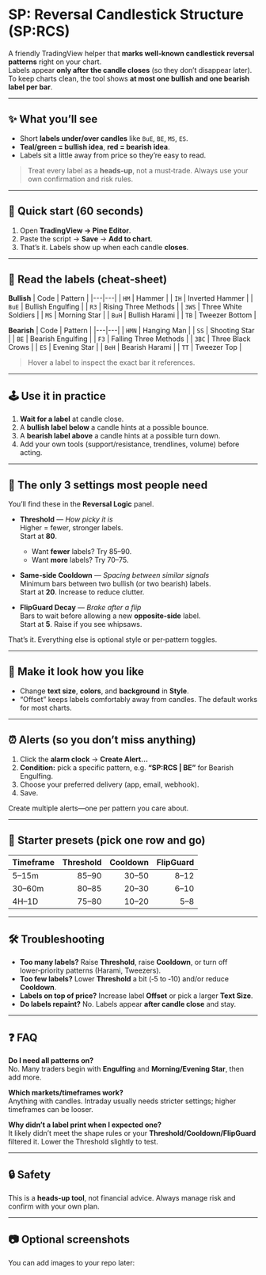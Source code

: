 # SP: Reversal Candlestick Structure (SP:RCS)

A friendly TradingView helper that **marks well‑known candlestick reversal patterns** right on your chart.  
Labels appear **only after the candle closes** (so they don’t disappear later). To keep charts clean, the tool shows **at most one bullish and one bearish label per bar**.

---

## ✨ What you’ll see

- Short **labels under/over candles** like `BuE`, `BE`, `MS`, `ES`.  
- **Teal/green = bullish idea**, **red = bearish idea**.  
- Labels sit a little away from price so they’re easy to read.

> Treat every label as a **heads‑up**, not a must‑trade. Always use your own confirmation and risk rules.

---

## 🚀 Quick start (60 seconds)

1. Open **TradingView → Pine Editor**.  
2. Paste the script → **Save** → **Add to chart**.  
3. That’s it. Labels show up when each candle **closes**.

---

## 🧭 Read the labels (cheat‑sheet)

**Bullish**
| Code | Pattern |
|---|---|
| `HM`  | Hammer |
| `IH`  | Inverted Hammer |
| `BuE` | Bullish Engulfing |
| `R3`  | Rising Three Methods |
| `3WS` | Three White Soldiers |
| `MS`  | Morning Star |
| `BuH` | Bullish Harami |
| `TB`  | Tweezer Bottom |

**Bearish**
| Code | Pattern |
|---|---|
| `HMN` | Hanging Man |
| `SS`  | Shooting Star |
| `BE`  | Bearish Engulfing |
| `F3`  | Falling Three Methods |
| `3BC` | Three Black Crows |
| `ES`  | Evening Star |
| `BeH` | Bearish Harami |
| `TT`  | Tweezer Top |

> Hover a label to inspect the exact bar it references.

---

## 🕹️ Use it in practice

1. **Wait for a label** at candle close.  
2. A **bullish label below** a candle hints at a possible bounce.  
3. A **bearish label above** a candle hints at a possible turn down.  
4. Add your own tools (support/resistance, trendlines, volume) before acting.

---

## 🔧 The only 3 settings most people need

You’ll find these in the **Reversal Logic** panel.

- **Threshold** — *How picky it is*  
  Higher = fewer, stronger labels.  
  Start at **80**.  
  - Want **fewer** labels? Try 85–90.  
  - Want **more** labels? Try 70–75.

- **Same‑side Cooldown** — *Spacing between similar signals*  
  Minimum bars between two bullish (or two bearish) labels.  
  Start at **20**. Increase to reduce clutter.

- **FlipGuard Decay** — *Brake after a flip*  
  Bars to wait before allowing a new **opposite‑side** label.  
  Start at **5**. Raise if you see whipsaws.

That’s it. Everything else is optional style or per‑pattern toggles.

---

## 🎨 Make it look how you like

- Change **text size**, **colors**, and **background** in **Style**.  
- “Offset” keeps labels comfortably away from candles. The default works for most charts.

---

## ⏰ Alerts (so you don’t miss anything)

1. Click the **alarm clock** → **Create Alert…**  
2. **Condition:** pick a specific pattern, e.g. **“SP:RCS | BE”** for Bearish Engulfing.  
3. Choose your preferred delivery (app, email, webhook).  
4. Save.

Create multiple alerts—one per pattern you care about.

---

## 🧪 Starter presets (pick one row and go)

| Timeframe | Threshold | Cooldown | FlipGuard |
|---|---:|---:|---:|
| 5–15m | 85–90 | 30–50 | 8–12 |
| 30–60m | 80–85 | 20–30 | 6–10 |
| 4H–1D | 75–80 | 10–20 | 5–8 |

---

## 🛠️ Troubleshooting

- **Too many labels?** Raise **Threshold**, raise **Cooldown**, or turn off lower‑priority patterns (Harami, Tweezers).  
- **Too few labels?** Lower **Threshold** a bit (‑5 to ‑10) and/or reduce **Cooldown**.  
- **Labels on top of price?** Increase label **Offset** or pick a larger **Text Size**.  
- **Do labels repaint?** No. Labels appear **after candle close** and stay.

---

## ❓ FAQ

**Do I need all patterns on?**  
No. Many traders begin with **Engulfing** and **Morning/Evening Star**, then add more.

**Which markets/timeframes work?**  
Anything with candles. Intraday usually needs stricter settings; higher timeframes can be looser.

**Why didn’t a label print when I expected one?**  
It likely didn’t meet the shape rules or your **Threshold/Cooldown/FlipGuard** filtered it. Lower the Threshold slightly to test.

---

## 🔒 Safety

This is a **heads‑up tool**, not financial advice. Always manage risk and confirm with your own plan.

---

## 📷 Optional screenshots

You can add images to your repo later:

